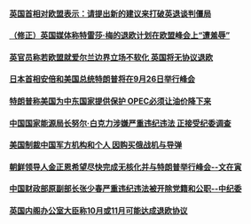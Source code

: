 #### [英国首相对欧盟表示：请提出新的建议来打破英退谈判僵局](../pages/CNTopGenNews/idCNKCS1M201E.md) 

#### [（修正）英国媒体称特雷莎·梅的退欧计划在欧盟峰会上“遭羞辱”](../pages/CNTopGenNews/idCNKCS1M1154.md) 

#### [英官员称若欧盟就爱尔兰边界立场不软化 英国将无协议退欧](../pages/CNTopGenNews/idCNKCS1M10L4.md) 

#### [日本首相安倍和美国总统特朗普将在9月26日举行峰会](../pages/CNTopGenNews/idCNKCS1M107E.md) 

#### [特朗普称美国为中东国家提供保护 OPEC必须让油价降下来](../pages/CNTopGenNews/idCNKCS1M103X.md) 

#### [中国国家能源局长努尔·白克力涉嫌严重违纪违法 正接受纪委调查](../pages/CNTopGenNews/idCNKCS1M101G.md) 

#### [美国制裁中国军方机构和个人 因购买俄战机与导弹](../pages/CNTopGenNews/idCNKCS1M100N.md) 

#### [朝鲜领导人金正恩希望尽快完成无核化并与特朗普举行峰会--文在寅](../pages/CNTopGenNews/idCNKCS1M01I4.md) 

#### [中国财政部原副部长张少春严重违纪违法被开除党籍和公职--中纪委](../pages/CNTopGenNews/idCNKCS1M019Z.md) 

#### [英国内阁办公室大臣称10月或11月可能达成退欧协议](../pages/CNTopGenNews/idCNKCS1M0126.md) 

